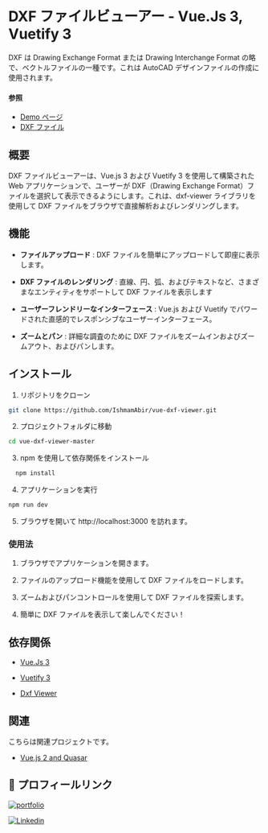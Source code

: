 # DXF ファイルビューアー - Vue.Js 3, Vuetify 3

DXF は Drawing Exchange Format または Drawing Interchange Format の略で、ベクトルファイルの一種です。これは AutoCAD デザインファイルの作成に使用されます。

#### 参照

- [Demo ページ](https://ishmamabir.github.io/vue-dxf-viewer/)
- [DXF ファイル](https://www.lifewire.com/dxf-file-4138558)

## 概要

DXF ファイルビューアーは、Vue.js 3 および Vuetify 3 を使用して構築された Web アプリケーションで、ユーザーが DXF（Drawing Exchange Format）ファイルを選択して表示できるようにします。これは、dxf-viewer ライブラリを使用して DXF ファイルをブラウザで直接解析およびレンダリングします。

## 機能

- **ファイルアップロード** : DXF ファイルを簡単にアップロードして即座に表示します。

- **DXF ファイルのレンダリング** : 直線、円、弧、およびテキストなど、さまざまなエンティティをサポートして DXF ファイルを表示します

- **ユーザーフレンドリーなインターフェース** : Vue.js および Vuetify でパワードされた直感的でレスポンシブなユーザーインターフェース。

- **ズームとパン** : 詳細な調査のために DXF ファイルをズームインおよびズームアウト、およびパンします。

## インストール

1. リポジトリをクローン

```bash
git clone https://github.com/IshmamAbir/vue-dxf-viewer.git
```

2. プロジェクトフォルダに移動

```bash
cd vue-dxf-viewer-master
```

3. npm を使用して依存関係をインストール

```bash
  npm install
```

4. アプリケーションを実行

```bash
npm run dev
```

5. ブラウザを開いて http://localhost:3000 を訪れます。

### 使用法

1. ブラウザでアプリケーションを開きます。

2. ファイルのアップロード機能を使用して DXF ファイルをロードします。

3. ズームおよびパンコントロールを使用して DXF ファイルを探索します。

4. 簡単に DXF ファイルを表示して楽しんでください！

## 依存関係

- [Vue.Js 3](https://vuejs.org/)

- [Vuetify 3](https://vuetifyjs.com/en/getting-started/installation/#installation)

- [Dxf Viewer](https://github.com/vagran/dxf-viewer)

## 関連

こちらは関連プロジェクトです。

- [Vue.js 2 and Quasar](https://github.com/matiassingers/awesome-readme)

## 🔗 プロフィールリンク

[![portfolio](https://img.shields.io/badge/my_portfolio-000?style=for-the-badge&logo=ko-fi&logoColor=white)](https://linktr.ee/ishmam_abir)

[![Linkedin](https://img.shields.io/badge/linkedin-0A66C2?style=for-the-badge&logo=linkedin&logoColor=white)](https://www.linkedin.com/in/ishmam-abir/)
